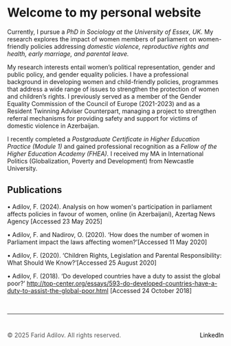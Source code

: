 
# Welcome to my personal website


Currently, I pursue a _PhD in Sociology at the University of Essex, UK._ My research explores the impact of women members of parliament on women-friendly policies addressing _domestic violence, reproductive rights and health, early marriage, and parental leave._

My research interests entail women’s political representation, gender and public policy, and gender equality policies. I have a professional background in developing women and child-friendly policies, programmes that address a wide range of issues to strengthen the protection of women and children’s rights. I previously served as a member of the Gender Equality Commission of the Council of Europe (2021-2023) and as a Resident Twinning Adviser Counterpart, managing a project to strengthen referral mechanisms for providing safety and support for victims of domestic violence in Azerbaijan. 

I recently completed a _Postgraduate Certificate in Higher Education Practice (Module 1)_ and gained professional recognition as a _Fellow of the Higher Education Academy (FHEA)._ I received my MA in International Politics (Globalization, Poverty and Development) from Newcastle University.


## Publications 

•	Adilov, F. (2024). Analysis on how women's participation in parliament affects policies in favour of women, online (in Azerbaijani), Azertag News Agency [Accessed 23 May 2025]

•	Adilov, F. and Nadirov, O. (2020). ‘How does the number of women in Parliament impact the laws affecting women?’[Accessed 11 May 2020]

•	Adilov, F. (2020). ‘Children Rights, Legislation and Parental Responsibility: What Should We Know?’[Accessed 25 August 2020]

•	Adilov, F. (2018). ‘Do developed countries have a duty to assist the global poor?’
http://top-center.org/essays/593-do-developed-countries-have-a-duty-to-assist-the-global-poor.html [Accessed 24 October 2018]



&nbsp;  <!-- This creates a blank space -->

---

<div style="margin-top: 40px; font-size: 14px; color: #555;">
  <p>
    © 2025 Farid Adilov. All rights reserved.
    <span style="float: right;">
      <a href="[https://www.linkedin.com/in/aygunazadova/](https://www.linkedin.com/in/faridadilov/)" target="_blank" style="color: black; text-decoration: none;">LinkedIn</a>
    </span>
  </p>
</div>
